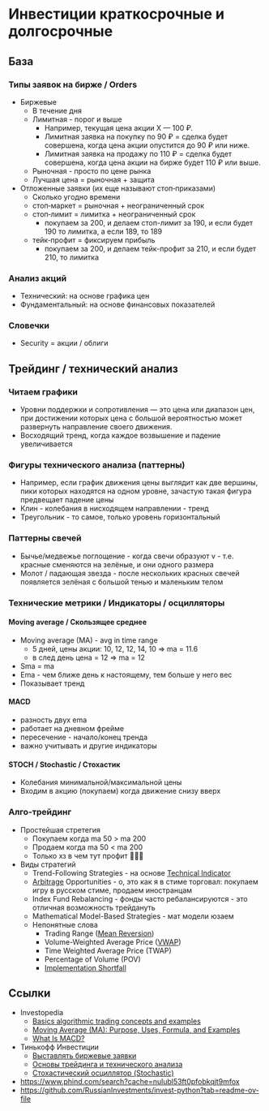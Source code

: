 # Инвестиции краткосрочные и долгосрочные

## База

### Типы заявок на бирже / Orders

- Биржевые
    - В течение дня
    - Лимитная - порог и выше
        - Например, текущая цена акции Х — 100 ₽.
        - Лимитная заявка на покупку по 90 ₽ = сделка будет совершена, когда цена акции опустится до 90 ₽ или ниже.
        - Лимитная заявка на продажу по 110 ₽ = сделка будет совершена, когда цена акции на бирже будет 110 ₽ или выше.
    - Рыночная - просто по цене рынка
    - Лучшая цена = рыночная + защита
- Отложенные заявки (их еще называют стоп‑приказами)
    - Сколько угодно времени
    - стоп‑маркет = рыночная + неограниченный срок
    - стоп‑лимит = лимитка + неограниченный срок
        - покупаем за 200, и делаем стоп-лимит за 190, и если будет 190 то лимитка, а если 189, то 189
    - тейк‑профит = фиксируем прибыль
        - покупаем за 200, и делаем тейк-профит за 210, и если будет 210, то лимитка

### Анализ акций

- Технический: на основе графика цен
- Фундаментальный: на основе финансовых показателей

### Словечки

- Security = акции / облиги

## Трейдинг / технический анализ

### Читаем графики

- Уровни поддержки и сопротивления — это цена или диапазон цен, при достижении которых цена с большой вероятностью может
  развернуть направление своего движения.
- Восходящий тренд, когда каждое возвышение и падение увеличивается

### Фигуры технического анализа (паттерны)

- Например, если график движения цены выглядит как две вершины, пики которых находятся на одном уровне, зачастую такая
  фигура предвещает падение цены
- Клин - колебания в нисходящем направлении - тренд
- Треугольник - то самое, только уровень горизонтальный

### Паттерны свечей

- Бычье/медвежье поглощение - когда свечи образуют v - т.е. красные сменяются на зелёные, и они одного размера
- Молот / падающая звезда - после нескольких красных свечей появляется зелёная с большой тенью и маленьким телом

### Технические метрики / Индикаторы / осцилляторы

#### Moving average / Скользящее среднее

- Moving average (MA) - avg in time range
    - 5 дней, цены акции: 10, 12, 12, 14, 10 => ma = 11.6
    - в след день цена = 12 => ma = 12
- Sma = ma
- Ema - чем ближе день к настоящему, тем больше у него вес
- Показывает тренд

#### MACD

- разность двух ema
- работает на дневном фрейме
- пересечение - начало/конец тренда
- важно учитывать и другие индикаторы

#### STOCH / Stochastic / Стохастик

- Колебания минимальной/максимальной цены
- Входим в акцию (покупаем) когда движение снизу вверх

### Алго-трейдинг

- Простейшая стретегия
    - Покупаем когда ma 50 > ma 200
    - Продаем когда ma 50 < ma 200
    - Только хз в чем тут профит 🤔🤔🤔
- Виды стратегий
    - Trend-Following Strategies - на
      основе [Technical Indicator](https://www.investopedia.com/terms/t/technicalindicator.asp)
    - [Arbitrage](https://www.investopedia.com/terms/a/arbitrage.asp) Opportunities - о, это как я в стиме торговал:
      покупаем игру в русском стиме, продаем иностранцам
    - Index Fund Rebalancing - фонды часто ребалансируются - это отличная возможность трейдануть
    - Mathematical Model-Based Strategies - мат модели юзаем
    - Непонятные слова
        - Trading Range ([Mean Reversion](https://www.investopedia.com/terms/m/meanreversion.asp))
        - Volume-Weighted Average Price ([VWAP](https://www.investopedia.com/terms/v/vwap.asp))
        - Time Weighted Average Price (TWAP)
        - Percentage of Volume (POV)
        - [Implementation Shortfall](https://www.investopedia.com/terms/i/implementation-shortfall.asp)

## Ссылки

- Investopedia
    - [Basics algorithmic trading concepts and examples](https://www.investopedia.com/articles/active-trading/101014/basics-algorithmic-trading-concepts-and-examples.asp)
    - [Moving Average (MA): Purpose, Uses, Formula, and Examples](https://www.investopedia.com/terms/m/movingaverage.asp)
    - [What Is MACD?](https://www.investopedia.com/terms/m/macd.asp)
- Тинькофф Инвестиции
  - [Выставлять биржевые заявки](https://www.tinkoff.ru/invest/help/brokerage/account/trade-on-bs/bids/) 
  - [Основы трейдинга и технического анализа](https://www.tinkoff.ru/invest/help/educate/trading/about/basics/)
  - [Стохастический осциллятор (Stochastic)](https://www.tinkoff.ru/invest/help/educate/trading/about/stochastic/)
- https://www.phind.com/search?cache=nulubl53ft0pfobkqjt9mfox
- https://github.com/RussianInvestments/invest-python?tab=readme-ov-file
